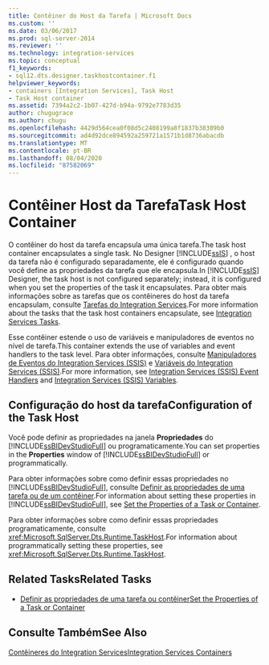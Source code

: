 ```yaml
---
title: Contêiner do Host da Tarefa | Microsoft Docs
ms.custom: ''
ms.date: 03/06/2017
ms.prod: sql-server-2014
ms.reviewer: ''
ms.technology: integration-services
ms.topic: conceptual
f1_keywords:
- sql12.dts.designer.taskhostcontainer.f1
helpviewer_keywords:
- containers [Integration Services], Task Host
- Task Host container
ms.assetid: 7394a2c2-1b07-427d-b94a-9792e7783d35
author: chugugrace
ms.author: chugu
ms.openlocfilehash: 4429d564cea0f08d5c2408199a8f1837b38389b0
ms.sourcegitcommit: ad4d92dce894592a259721a1571b1d8736abacdb
ms.translationtype: MT
ms.contentlocale: pt-BR
ms.lasthandoff: 08/04/2020
ms.locfileid: "87582069"
---
```

# <a name="task-host-container"></a><span data-ttu-id="505e2-102">Contêiner Host da Tarefa</span><span class="sxs-lookup"><span data-stu-id="505e2-102">Task Host Container</span></span>
  <span data-ttu-id="505e2-103">O contêiner do host da tarefa encapsula uma única tarefa.</span><span class="sxs-lookup"><span data-stu-id="505e2-103">The task host container encapsulates a single task.</span></span> <span data-ttu-id="505e2-104">No Designer [!INCLUDE[ssIS](../../includes/ssis-md.md)] , o host da tarefa não é configurado separadamente, ele é configurado quando você define as propriedades da tarefa que ele encapsula.</span><span class="sxs-lookup"><span data-stu-id="505e2-104">In [!INCLUDE[ssIS](../../includes/ssis-md.md)] Designer, the task host is not configured separately; instead, it is configured when you set the properties of the task it encapsulates.</span></span> <span data-ttu-id="505e2-105">Para obter mais informações sobre as tarefas que os contêineres do host da tarefa encapsulam, consulte [Tarefas do Integration Services](integration-services-tasks.md).</span><span class="sxs-lookup"><span data-stu-id="505e2-105">For more information about the tasks that the task host containers encapsulate, see [Integration Services Tasks](integration-services-tasks.md).</span></span>  
  
 <span data-ttu-id="505e2-106">Esse contêiner estende o uso de variáveis e manipuladores de eventos no nível de tarefa.</span><span class="sxs-lookup"><span data-stu-id="505e2-106">This container extends the use of variables and event handlers to the task level.</span></span> <span data-ttu-id="505e2-107">Para obter informações, consulte [Manipuladores de Eventos do Integration Services &#40;SSIS&#41;](../integration-services-ssis-event-handlers.md) e [Variáveis do Integration Services &#40;SSIS&#41;](../integration-services-ssis-variables.md).</span><span class="sxs-lookup"><span data-stu-id="505e2-107">For more information, see [Integration Services &#40;SSIS&#41; Event Handlers](../integration-services-ssis-event-handlers.md) and [Integration Services &#40;SSIS&#41; Variables](../integration-services-ssis-variables.md).</span></span>  
  
## <a name="configuration-of-the-task-host"></a><span data-ttu-id="505e2-108">Configuração do host da tarefa</span><span class="sxs-lookup"><span data-stu-id="505e2-108">Configuration of the Task Host</span></span>  
 <span data-ttu-id="505e2-109">Você pode definir as propriedades na janela **Propriedades** do [!INCLUDE[ssBIDevStudioFull](../../includes/ssbidevstudiofull-md.md)] ou programaticamente.</span><span class="sxs-lookup"><span data-stu-id="505e2-109">You can set properties in the **Properties** window of [!INCLUDE[ssBIDevStudioFull](../../includes/ssbidevstudiofull-md.md)] or programmatically.</span></span>  
  
 <span data-ttu-id="505e2-110">Para obter informações sobre como definir essas propriedades no [!INCLUDE[ssBIDevStudioFull](../../includes/ssbidevstudiofull-md.md)], consulte [Definir as propriedades de uma tarefa ou de um contêiner](../set-the-properties-of-a-task-or-container.md).</span><span class="sxs-lookup"><span data-stu-id="505e2-110">For information about setting these properties in [!INCLUDE[ssBIDevStudioFull](../../includes/ssbidevstudiofull-md.md)], see [Set the Properties of a Task or Container](../set-the-properties-of-a-task-or-container.md).</span></span>  
  
 <span data-ttu-id="505e2-111">Para obter informações sobre como definir essas propriedades programaticamente, consulte <xref:Microsoft.SqlServer.Dts.Runtime.TaskHost>.</span><span class="sxs-lookup"><span data-stu-id="505e2-111">For information about programmatically setting these properties, see <xref:Microsoft.SqlServer.Dts.Runtime.TaskHost>.</span></span>  
  
## <a name="related-tasks"></a><span data-ttu-id="505e2-112">Related Tasks</span><span class="sxs-lookup"><span data-stu-id="505e2-112">Related Tasks</span></span>  
  
-   [<span data-ttu-id="505e2-113">Definir as propriedades de uma tarefa ou contêiner</span><span class="sxs-lookup"><span data-stu-id="505e2-113">Set the Properties of a Task or Container</span></span>](../set-the-properties-of-a-task-or-container.md)  
  
## <a name="see-also"></a><span data-ttu-id="505e2-114">Consulte Também</span><span class="sxs-lookup"><span data-stu-id="505e2-114">See Also</span></span>  
 [<span data-ttu-id="505e2-115">Contêineres do Integration Services</span><span class="sxs-lookup"><span data-stu-id="505e2-115">Integration Services Containers</span></span>](integration-services-containers.md)  
  
  

